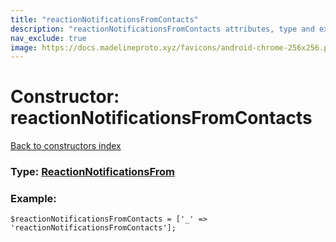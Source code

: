 ```yaml
---
title: "reactionNotificationsFromContacts"
description: "reactionNotificationsFromContacts attributes, type and example"
nav_exclude: true
image: https://docs.madelineproto.xyz/favicons/android-chrome-256x256.png
---
```

# Constructor: reactionNotificationsFromContacts  
[Back to constructors index](/API_docs/constructors/index.html)






### Type: [ReactionNotificationsFrom](/API_docs/types/ReactionNotificationsFrom.html)


### Example:

```
$reactionNotificationsFromContacts = ['_' => 'reactionNotificationsFromContacts'];
```  
